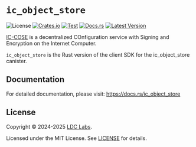 # `ic_object_store`
![License](https://img.shields.io/crates/l/ic_object_store.svg)
[![Crates.io](https://img.shields.io/crates/d/ic_object_store.svg)](https://crates.io/crates/ic_object_store)
[![Test](https://github.com/ldclabs/ic-cose/actions/workflows/test.yml/badge.svg)](https://github.com/ldclabs/ic-cose/actions/workflows/test.yml)
[![Docs.rs](https://img.shields.io/docsrs/ic_object_store?label=docs.rs)](https://docs.rs/ic_object_store)
[![Latest Version](https://img.shields.io/crates/v/ic_object_store.svg)](https://crates.io/crates/ic_object_store)

[IC-COSE](https://github.com/ldclabs/ic-cose) is a decentralized COnfiguration service with Signing and Encryption on the Internet Computer.

`ic_object_store` is the Rust version of the client SDK for the ic_object_store canister.

## Documentation

For detailed documentation, please visit: https://docs.rs/ic_object_store

## License

Copyright © 2024-2025 [LDC Labs](https://github.com/ldclabs).

Licensed under the MIT License. See [LICENSE](../../LICENSE-MIT) for details.
